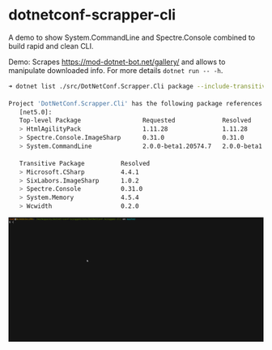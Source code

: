 # dotnetconf-scrapper-cli


A demo to show System.CommandLine and Spectre.Console combined to build rapid and clean CLI.

Demo: Scrapes <https://mod-dotnet-bot.net/gallery/> and allows to manipulate downloaded info. For more details `dotnet run -- -h`.

```bash
➜ dotnet list ./src/DotNetConf.Scrapper.Cli package --include-transitive

Project 'DotNetConf.Scrapper.Cli' has the following package references
   [net5.0]: 
   Top-level Package                 Requested             Resolved           
   > HtmlAgilityPack                 1.11.28               1.11.28            
   > Spectre.Console.ImageSharp      0.31.0                0.31.0             
   > System.CommandLine              2.0.0-beta1.20574.7   2.0.0-beta1.20574.7

   Transitive Package          Resolved
   > Microsoft.CSharp          4.4.1   
   > SixLabors.ImageSharp      1.0.2   
   > Spectre.Console           0.31.0  
   > System.Memory             4.5.4   
   > Wcwidth                   0.2.0   
```
![demo](./img/system-commandline-demo.gif)
